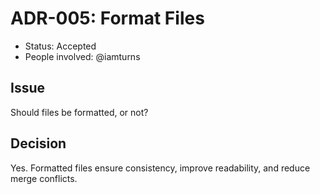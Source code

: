 # ADR-005: Format Files

- Status: Accepted
- People involved: @iamturns

## Issue

Should files be formatted, or not?

## Decision

Yes. Formatted files ensure consistency, improve readability, and reduce merge conflicts.
